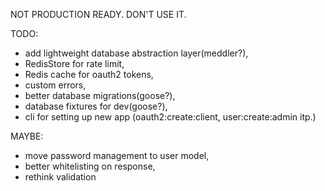 NOT PRODUCTION READY. DON'T USE IT.

TODO:
 - add lightweight database abstraction layer(meddler?),
 - RedisStore for rate limit,
 - Redis cache for oauth2 tokens,
 - custom errors,
 - better database migrations(goose?),
 - database fixtures for dev(goose?),
 - cli for setting up new app (oauth2:create:client, user:create:admin itp.)

MAYBE:
 - move password management to user model,
 - better whitelisting on response,
 - rethink validation
